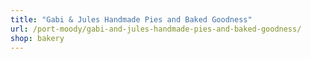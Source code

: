 ```yaml
---
title: "Gabi & Jules Handmade Pies and Baked Goodness"
url: /port-moody/gabi-and-jules-handmade-pies-and-baked-goodness/
shop: bakery
---
```

